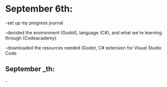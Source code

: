 <h1>September 6th:</h1>
<p>-set up my progress journal</p>
<p>-decided the environment (Godot), language (C#), and what we're learning through (Codeacademy)</p>
<p>-downloaded the resources needed (Godot, C# extension for Visual Studio Code</p>

<h2>September _th:</h2>
<p>-</p>
